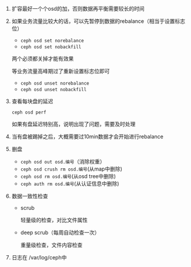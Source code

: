 1. 扩容最好一个个osd的加，否则数据再平衡需要较长的时间

2. 如果业务流量比较大的话，可以先暂停到数据的rebalance（相当于设置标志位）

   - `ceph osd set norebalance`
   - `ceph osd set nobackfill`

   两个必须都关掉才能有效果 

   等业务流量高峰期过了重新设置标志位即可

   - `ceph osd unset norebalance`
   - `ceph osd unset nobackfill`

3. 查看每块盘的延迟

   `ceph osd perf`

   如果有盘延迟特别高，说明出现了问题，需要及时处理

4. 当有盘被踢掉之后，大概需要过10min数据才会开始进行rebalance

5. 删盘

   - `ceph osd out osd.编号`（消除权重）
   - `ceph osd crush rm osd.编号`(从map中删除)
   - `ceph osd rm osd.编号`(从osd tree中删除)
   - `ceph auth rm osd.编号`(从认证信息中删除)

6. 数据一致性检查

   - scrub

     轻量级的检查，对比文件属性

   - deep scrub（每周自动检查一次）

     重量级检查，文件内容检查

7. 日志在 /var/log/ceph中